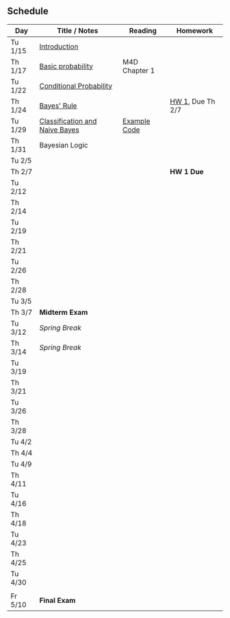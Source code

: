 ## Schedule

| Day     | Title / Notes                                                      | Reading       | Homework                              |
|---------|--------------------------------------------------------------------|---------------|---------------------------------------|
| Tu 1/15 | [Introduction](lectures/L01-Introduction.pdf)                      |               |                                       |
| Th 1/17 | [Basic probability](lectures/L02-ProbabilityBasics.pdf)            | M4D Chapter 1 |                                       |
| Tu 1/22 | [Conditional Probability](lectures/L03-ConditionalProbability.pdf) |               |                                       |
| Th 1/24 | [Bayes' Rule](lectures/L04-BayesRule.pdf)                          |               | [HW 1](homeworks/hw1.pdf), Due Th 2/7 |
| Tu 1/29 | [Classification and Naive Bayes](lectures/L05-NaiveBayes.pdf)      | [Example Code](examples/SimpleDataPlots.ipynb)        |       |
| Th 1/31 | Bayesian Logic              |         |          |
| Tu 2/5  |               |         |          |
| Th 2/7  |               |         | **HW 1 Due**  |
| Tu 2/12 |               |         |          |
| Th 2/14 |               |         |          |
| Tu 2/19 |               |         |          |
| Th 2/21 |               |         |          |
| Tu 2/26 |               |         |          |
| Th 2/28 |               |         |          |
| Tu 3/5  |               |         |          |
| Th 3/7  | **Midterm Exam**                      |         |          |
| Tu 3/12 | *Spring Break*                        |         |          |
| Th 3/14 | *Spring Break*                        |         |          |
| Tu 3/19 |               |         |          |
| Th 3/21 |               |         |          |
| Tu 3/26 |               |         |          |
| Th 3/28 |               |         |          |
| Tu 4/2  |               |         |          |
| Th 4/4  |               |         |          |
| Tu 4/9  |               |         |          |
| Th 4/11 |               |         |          |
| Tu 4/16 |               |         |          |
| Th 4/18 |               |         |          |
| Tu 4/23 |               |         |          |
| Th 4/25 |               |         |          |
| Tu 4/30 |               |         |          |
|         |               |         |          |
| Fr 5/10 | **Final Exam**                        |         |          |
